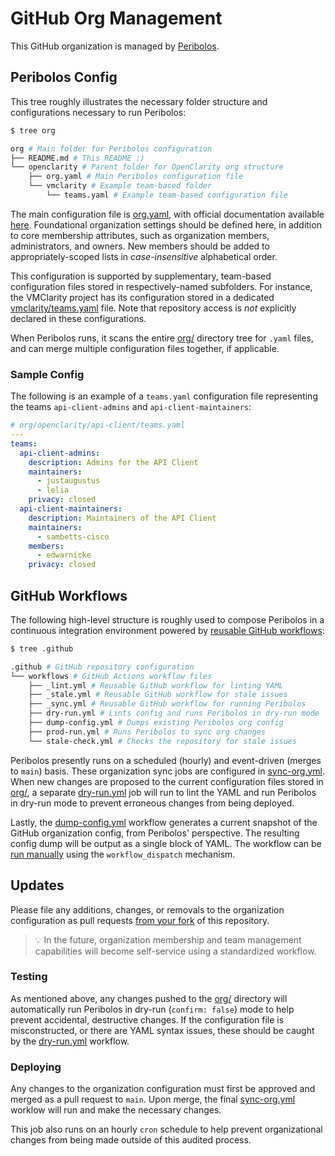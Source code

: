 # GitHub Org Management

This GitHub organization is managed by [Peribolos](https://github.com/uwu-tools/peribolos).

## Peribolos Config

This tree roughly illustrates the necessary folder structure and configurations necessary to run Peribolos:

```bash
$ tree org

org # Main folder for Peribolos configuration
├── README.md # This README :)
└── openclarity # Parent folder for OpenClarity org structure
    ├── org.yaml # Main Peribolos configuration file
    └── vmclarity # Example team-based folder
        └── teams.yaml # Example team-based configuration file
```

The main configuration file is [org.yaml](./openclarity/org.yaml), with official documentation available [here](https://docs.prow.k8s.io/docs/components/cli-tools/peribolos/#org-configuration). Foundational organization settings should be defined here, in addition to core membership attributes, such as organization members, administrators, and owners. New members should be added to appropriately-scoped lists in _case-insensitive_ alphabetical order.

This configuration is supported by supplementary, team-based configuration files stored in respectively-named subfolders. For instance, the VMClarity project has its configuration stored in a dedicated [vmclarity/teams.yaml](../org/openclarity/vmclarity/teams.yaml) file. Note that repository access is _not_ explicitly declared in these configurations.

When Peribolos runs, it scans the entire [org/](../org) directory tree for `.yaml` files, and can merge multiple configuration files together, if applicable.

### Sample Config

The following is an example of a `teams.yaml` configuration file representing the teams `api-client-admins` and `api-client-maintainers`:

```yaml
# org/openclarity/api-client/teams.yaml
---
teams:
  api-client-admins:
    description: Admins for the API Client
    maintainers:
      - justaugustus
      - lelia
    privacy: closed
  api-client-maintainers:
    description: Maintainers of the API Client
    maintainers:
      - sambetts-cisco
    members:
      - edwarnicke
    privacy: closed
```

## GitHub Workflows

The following high-level structure is roughly used to compose Peribolos in a continuous integration environment powered by [reusable GitHub workflows](https://docs.github.com/en/actions/using-workflows/reusing-workflows):

```bash
$ tree .github

.github # GitHub repository configuration
└── workflows # GitHub Actions workflow files
    ├── _lint.yml # Reusable GitHub workflow for linting YAML
    ├── _stale.yml # Reusable GitHub workflow for stale issues
    ├── _sync.yml # Reusable GitHub workflow for running Peribolos
    ├── dry-run.yml # Lints config and runs Peribolos in dry-run mode
    ├── dump-config.yml # Dumps existing Peribolos org config
    ├── prod-run.yml # Runs Peribolos to sync org changes
    └── stale-check.yml # Checks the repository for stale issues
```

Peribolos presently runs on a scheduled (hourly) and event-driven (merges to `main`) basis. These organization sync jobs are configured in [sync-org.yml](../.github/workflows/sync-org.yml). When new changes are proposed to the current configuration files stored in [org/](../org), a separate [dry-run.yml](../.github/workflows/dry-run.yml) job will run to lint the YAML and run Peribolos in dry-run mode to prevent erroneous changes from being deployed.

Lastly, the [dump-config.yml](../.github/workflows/dump-config.yml) workflow generates a current snapshot of the GitHub organization config, from Peribolos' perspective. The resulting config dump will be output as a single block of YAML. The workflow can be [run manually](https://docs.github.com/en/actions/using-workflows/manually-running-a-workflow) using the `workflow_dispatch` mechanism.

## Updates

Please file any additions, changes, or removals to the organization configuration as pull requests [from your fork](https://docs.github.com/en/pull-requests/collaborating-with-pull-requests/proposing-changes-to-your-work-with-pull-requests/creating-a-pull-request-from-a-fork) of this repository.

> 💡 In the future, organization membership and team management capabilities will become self-service using a standardized workflow.

### Testing

As mentioned above, any changes pushed to the [org/](../org) directory will automatically run Peribolos in dry-run (`confirm: false`) mode to help prevent accidental, destructive changes. If the configuration file is misconstructed, or there are YAML syntax issues, these should be caught by the [dry-run.yml](../.github/workflows/dry-run.yml) workflow.

### Deploying

Any changes to the organization configuration must first be approved and merged as a pull request to `main`. Upon merge, the final [sync-org.yml](../.github/workflows/sync-org.yml) worklow will run and make the necessary changes.

This job also runs on an hourly `cron` schedule to help prevent organizational changes from being made outside of this audited process.
